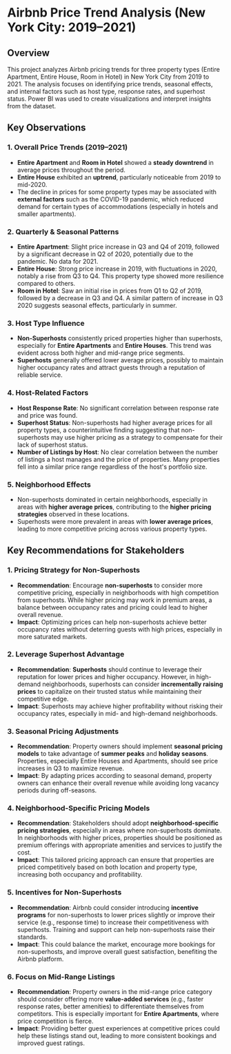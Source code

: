 # **Airbnb Price Trend Analysis (New York City: 2019–2021)**

## **Overview**

This project analyzes Airbnb pricing trends for three property types (Entire Apartment, Entire House, Room in Hotel) in New York City from 2019 to 2021. The analysis focuses on identifying price trends, seasonal effects, and internal factors such as host type, response rates, and superhost status. Power BI was used to create visualizations and interpret insights from the dataset.

## **Key Observations**

### 1. **Overall Price Trends (2019–2021)**

- **Entire Apartment** and **Room in Hotel** showed a **steady downtrend** in average prices throughout the period.
- **Entire House** exhibited an **uptrend**, particularly noticeable from 2019 to mid-2020.
- The decline in prices for some property types may be associated with **external factors** such as the COVID-19 pandemic, which reduced demand for certain types of accommodations (especially in hotels and smaller apartments).

### 2. **Quarterly & Seasonal Patterns**

- **Entire Apartment**: Slight price increase in Q3 and Q4 of 2019, followed by a significant decrease in Q2 of 2020, potentially due to the pandemic. No data for 2021.
- **Entire House**: Strong price increase in 2019, with fluctuations in 2020, notably a rise from Q3 to Q4. This property type showed more resilience compared to others.
- **Room in Hotel**: Saw an initial rise in prices from Q1 to Q2 of 2019, followed by a decrease in Q3 and Q4. A similar pattern of increase in Q3 2020 suggests seasonal effects, particularly in summer.

### 3. **Host Type Influence**

- **Non-Superhosts** consistently priced properties higher than superhosts, especially for **Entire Apartments** and **Entire Houses**. This trend was evident across both higher and mid-range price segments.
- **Superhosts** generally offered lower average prices, possibly to maintain higher occupancy rates and attract guests through a reputation of reliable service.

### 4. **Host-Related Factors**

- **Host Response Rate**: No significant correlation between response rate and price was found.
- **Superhost Status**: Non-superhosts had higher average prices for all property types, a counterintuitive finding suggesting that non-superhosts may use higher pricing as a strategy to compensate for their lack of superhost status.
- **Number of Listings by Host**: No clear correlation between the number of listings a host manages and the price of properties. Many properties fell into a similar price range regardless of the host's portfolio size.

### 5. **Neighborhood Effects**

- Non-superhosts dominated in certain neighborhoods, especially in areas with **higher average prices**, contributing to the **higher pricing strategies** observed in these locations.
- Superhosts were more prevalent in areas with **lower average prices**, leading to more competitive pricing across various property types.

## **Key Recommendations for Stakeholders**

### 1. **Pricing Strategy for Non-Superhosts**

- **Recommendation**: Encourage **non-superhosts** to consider more competitive pricing, especially in neighborhoods with high competition from superhosts. While higher pricing may work in premium areas, a balance between occupancy rates and pricing could lead to higher overall revenue.
- **Impact**: Optimizing prices can help non-superhosts achieve better occupancy rates without deterring guests with high prices, especially in more saturated markets.

### 2. **Leverage Superhost Advantage**

- **Recommendation**: **Superhosts** should continue to leverage their reputation for lower prices and higher occupancy. However, in high-demand neighborhoods, superhosts can consider **incrementally raising prices** to capitalize on their trusted status while maintaining their competitive edge.
- **Impact**: Superhosts may achieve higher profitability without risking their occupancy rates, especially in mid- and high-demand neighborhoods.

### 3. **Seasonal Pricing Adjustments**

- **Recommendation**: Property owners should implement **seasonal pricing models** to take advantage of **summer peaks** and **holiday seasons**. Properties, especially Entire Houses and Apartments, should see price increases in Q3 to maximize revenue.
- **Impact**: By adapting prices according to seasonal demand, property owners can enhance their overall revenue while avoiding long vacancy periods during off-seasons.

### 4. **Neighborhood-Specific Pricing Models**

- **Recommendation**: Stakeholders should adopt **neighborhood-specific pricing strategies**, especially in areas where non-superhosts dominate. In neighborhoods with higher prices, properties should be positioned as premium offerings with appropriate amenities and services to justify the cost.
- **Impact**: This tailored pricing approach can ensure that properties are priced competitively based on both location and property type, increasing both occupancy and profitability.

### 5. **Incentives for Non-Superhosts**

- **Recommendation**: Airbnb could consider introducing **incentive programs** for non-superhosts to lower prices slightly or improve their service (e.g., response time) to increase their competitiveness with superhosts. Training and support can help non-superhosts raise their standards.
- **Impact**: This could balance the market, encourage more bookings for non-superhosts, and improve overall guest satisfaction, benefiting the Airbnb platform.

### 6. **Focus on Mid-Range Listings**

- **Recommendation**: Property owners in the mid-range price category should consider offering more **value-added services** (e.g., faster response rates, better amenities) to differentiate themselves from competitors. This is especially important for **Entire Apartments**, where price competition is fierce.
- **Impact**: Providing better guest experiences at competitive prices could help these listings stand out, leading to more consistent bookings and improved guest ratings.
